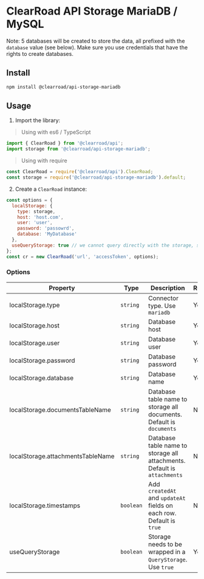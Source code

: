 # ClearRoad API Storage MariaDB / MySQL

Note: 5 databases will be created to store the data, all prefixed with the `database` value (see below).
Make sure you use credentials that have the rights to create databases.

## Install

```sh
npm install @clearroad/api-storage-mariadb
```

## Usage

1. Import the library:
> Using with es6 / TypeScript
```javascript
import { ClearRoad } from '@clearroad/api';
import storage from '@clearroad/api-storage-mariadb';
```

> Using with require
```javascript
const ClearRoad = require('@clearroad/api').ClearRoad;
const storage = require('@clearroad/api-storage-mariadb').default;
```

2. Create a `ClearRoad` instance:

```javascript
const options = {
  localStorage: {
    type: storage,
    host: 'host.com',
    user: 'user',
    password: 'passowrd',
    database: 'MyDatabase'
  },
  useQueryStorage: true // we cannot query directly with the storage, so wrap in a query storage
};
const cr = new ClearRoad('url', 'accessToken', options);
```

### Options

Property | Type | Description | Required
-------- | ---- | ----------- | --------
localStorage.type | `string` | Connector type. Use `mariadb` | Yes
localStorage.host | `string` | Database host | Yes
localStorage.user | `string` | Database user | Yes
localStorage.password | `string` | Database password | Yes
localStorage.database | `string` | Database name | Yes
localStorage.documentsTableName | `string` | Database table name to storage all documents. Default is `documents` | No
localStorage.attachmentsTableName | `string` | Database table name to storage all attachments. Default is `attachments` | No
localStorage.timestamps | `boolean` | Add `createdAt` and `updateAt` fields on each row. Default is `true` | No
useQueryStorage | `boolean` | Storage needs to be wrapped in a `QueryStorage`. Use `true` | Yes

